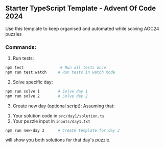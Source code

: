 ## Starter TypeScript Template - Advent Of Code 2024

Use this template to keep organised and automated while solving AOC24 puzzles

### Commands:

1. Run tests:

```bash
npm test                # Run all tests once
npm run test:watch     # Run tests in watch mode
```

2. Solve specific day:

```bash
npm run solve 1        # Solve day 1
npm run solve 2        # Solve day 2
```

3. Create new day (optional script):
   Assuming that:

1) Your solution code in `src/day1/solution.ts`
2) Your puzzle input in `inputs/day1.txt`

```bash
npm run new-day 3      # Create template for day 3
```

will show you both solutions for that day's puzzle.
